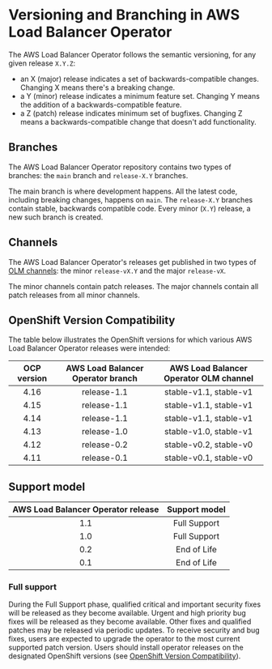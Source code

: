 # Versioning and Branching in AWS Load Balancer Operator

The AWS Load Balancer Operator follows the semantic versioning, for any given release `X.Y.Z`:
* an X (major) release indicates a set of backwards-compatible changes. Changing X means there's a breaking change.
* a Y (minor) release indicates a minimum feature set. Changing Y means the addition of a backwards-compatible feature.
* a Z (patch) release indicates minimum set of bugfixes. Changing Z means a backwards-compatible change that doesn't add functionality.

## Branches

The AWS Load Balancer Operator repository contains two types of branches: the `main` branch and `release-X.Y` branches.

The main branch is where development happens. All the latest code, including breaking changes, happens on `main`.
The `release-X.Y` branches contain stable, backwards compatible code. Every minor (`X.Y`) release, a new such branch is created.

## Channels

The AWS Load Balancer Operator's releases get published in two types of [OLM channels](https://olm.operatorframework.io/docs/glossary/#channel): the minor `release-vX.Y` and the major `release-vX`.

The minor channels contain patch releases. The major channels contain all patch releases from all minor channels.

## OpenShift Version Compatibility

The table below illustrates the OpenShift versions for which various AWS Load Balancer Operator releases were intended:

| OCP version | AWS Load Balancer Operator branch  | AWS Load Balancer Operator OLM channel |
| :---------: | :-------------------------------:  | :------------------------------------: |
| 4.16        | release-1.1                        | stable-v1.1, stable-v1                 |
| 4.15        | release-1.1                        | stable-v1.1, stable-v1                 |
| 4.14        | release-1.1                        | stable-v1.1, stable-v1                 |
| 4.13        | release-1.0                        | stable-v1.0, stable-v1                 |
| 4.12        | release-0.2                        | stable-v0.2, stable-v0                 |
| 4.11        | release-0.1                        | stable-v0.1, stable-v0                 |

## Support model

| AWS Load Balancer Operator release | Support model   |
| :--------------------------------: | :-------------: |
| 1.1                                | Full Support    |
| 1.0                                | Full Support    |
| 0.2                                | End of Life     |
| 0.1                                | End of Life     |

### Full support

During the Full Support phase, qualified critical and important security fixes will be released as they become available.
Urgent and high priority bug fixes will be released as they become available. Other fixes and qualified patches may be released via periodic updates.
To receive security and bug fixes, users are expected to upgrade the operator to the most current supported patch version.
Users should install operator releases on the designated OpenShift versions (see [OpenShift Version Compatibility](#openshift-version-compatibility)).
